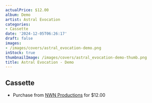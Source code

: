 ```yaml
---
actualPrice: $12.00
album: Demo
artist: Astral Evocation
categories:
- Cassette
date: '2024-12-05T06:26:17'
draft: false
images:
- /images/covers/astral_evocation-demo.png
inStock: true
thumbnailImage: /images/covers/astral_evocation-demo-thumb.png
title: Astral Evocation - Demo
---
```


## Cassette
* Purchase from [NWN Productions](http://shop.nwnprod.com/index.php?route=product/product&path=73&product_id=19661&sort=pd.name&order=ASC) for $12.00
